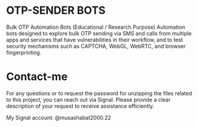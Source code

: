 # OTP-SENDER BOTS
Bulk OTP Automation Bots (Educational / Research Purpose) Automation bots designed to explore bulk OTP sending via SMS and calls from multiple apps and services that have vulnerabilities in their workflow, and to test security mechanisms such as CAPTCHA, WebGL, WebRTC, and browser fingerprinting.

# Contact-me
For any questions or to request the password for unzipping the files related to this project, you can reach out via Signal. Please provide a clear description of your request to receive assistance efficiently.

My Signal account: @musashabat2000.22



